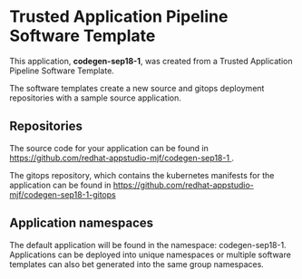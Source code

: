 # Trusted Application Pipeline Software Template

This application, **codegen-sep18-1**, was created from a Trusted Application Pipeline Software Template.

The software templates create a new source and gitops deployment repositories with a sample source application. 

## Repositories

The source code for your application can be found in [https://github.com/redhat-appstudio-mjf/codegen-sep18-1 ](https://github.com/redhat-appstudio-mjf/codegen-sep18-1 ).
 
The gitops repository, which contains the kubernetes manifests for the application can be found in 
[https://github.com/redhat-appstudio-mjf/codegen-sep18-1-gitops ](https://github.com/redhat-appstudio-mjf/codegen-sep18-1-gitops ) 

## Application namespaces 

The default application will be found in the namespace: codegen-sep18-1. Applications can be deployed into unique namespaces or multiple software templates can also bet generated into the same group namespaces.  